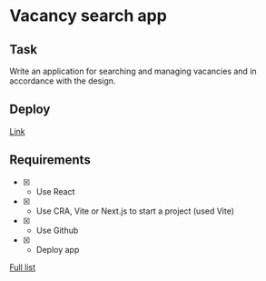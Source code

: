 # Vacancy search app

## Task

Write an application for searching and managing vacancies and in accordance with the design.

## Deploy

[Link](https://jobored-app-goncharov.netlify.app/vacancies)

## Requirements

- [x] - Use React
- [x] - Use CRA, Vite or Next.js to start a project (used Vite)
- [x] - Use Github
- [x] - Deploy app

[Full list](https://startup-summer-2023-dev-task.super.site/)
